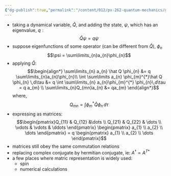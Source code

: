 ```yaml
---
{"dg-publish":true,"permalink":"/content/012/px-262-quantum-mechanics/g-measurement-of-angular-momentum/px-262-g3-matrix-representation/","created":"2024-11-25T11:21:45.798+00:00","updated":"2024-11-26T01:08:49.506+00:00"}
---
```


- taking a dynamical variable, $\hat Q$, and adding the state, $\psi$, which has an eigenvalue, ${} q: {}$
$$\hat Q \psi = q\psi$$
- suppose eigenfunctions of some operator (can be different from $\hat Q$), $\phi_n$
$$\psi = \sum\limits_{n}a_{n}\phi_{n}$$
- applying $\hat Q:$
$$\begin{align*}
\sum\limits_{n} a_{n} \hat Q \phi_{n} &= q \sum\limits_{n}a_{n}\phi_{n}\\
\int \sum\limits a_{n} \phi_{m}^{*}\hat Q \phi_{n} \,d\tau &= q \int \sum\limits_{n} a_{n}\phi_{m}^{*} \phi_{n}\,d\tau = q a_{m} \\
\sum\limits_{n}Q_{mn}a_{n} &= qa_{m}
\end{align*}$$
	where,
	$$Q_{mn}= \int \phi_{m}^{*} \hat Q \phi_{n}\,d\tau$$
- expressing as matrices:
$$\begin{pmatrix}Q_{11} & Q_{12} &\dots \\ Q_{21} & Q_{22} & \dots \\ \vdots & \vdots & \ddots \end{pmatrix} \begin{pmatrix} a_{1} \\ a_{2} \\ \dots \end{pmatrix} = q \begin{pmatrix} a_{1} \\ a_{2} \\ \dots \end{pmatrix}$$
- matrices still obey the same commutation relations
- replacing complex conjugate by hermitian conjugate, ie: $A^{\dagger} = A^{T*}$
- a few places where matric representation is widely used:
	- spin
	- numerical calculations
